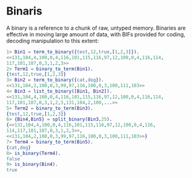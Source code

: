 # Binaris
A binary is a reference to a chunk of raw, untyped memory. Binaries are effective in moving large amount of data, with BIFs provided for coding, decoding manipulation to this extent:
```erlang
1> Bin1 = term_to_binary({test,12,true,[1,2,3]}).
<<131,104,4,100,0,4,116,101,115,116,97,12,100,0,4,116,114,
117,101,107,0,3,1,2,3>>
2> Term1 = binary_to_term(Bin1).
{test,12,true,[1,2,3]}
3> Bin2 = term_to_binary({cat,dog}).
<<131,104,2,100,0,3,99,97,116,100,0,3,100,111,103>>
4> Bin3 = list_to_binary([Bin1, Bin2]).
<<131,104,4,100,0,4,116,101,115,116,97,12,100,0,4,116,114,
117,101,107,0,3,1,2,3,131,104,2,100,...>>
5> Term2 = binary_to_term(Bin3).
{test,12,true,[1,2,3]}
6> {Bin4,Bin5} = split_binary(Bin3,25).
{<<131,104,4,100,0,4,116,101,115,116,97,12,100,0,4,116,
114,117,101,107,0,3,1,2,3>>,
<<131,104,2,100,0,3,99,97,116,100,0,3,100,111,103>>}
7> Term4 = binary_to_term(Bin5).
{cat,dog}
8> is_binary(Term4).
false
9> is_binary(Bin4).
true
```
